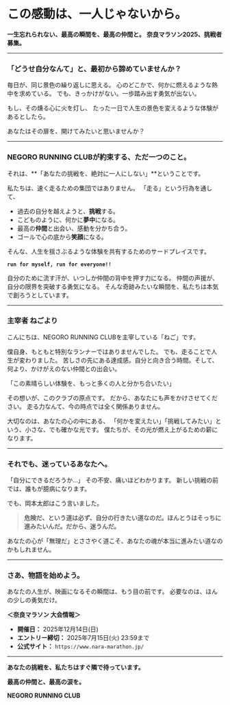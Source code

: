 # この感動は、一人じゃないから。

**一生忘れられない、最高の瞬間を、最高の仲間と。**
**奈良マラソン2025、挑戦者募集。**

---

### **「どうせ自分なんて」と、最初から諦めていませんか？**

毎日が、同じ景色の繰り返しに思える。
心のどこかで、何かに燃えるような熱中を求めている。
でも、きっかけがない。一歩踏み出す勇気が出ない。

もし、その燻る心に火を灯し、
たった一日で人生の景色を変えるような体験があるとしたら。

あなたはその扉を、開けてみたいと思いませんか？

---

### **NEGORO RUNNING CLUBが約束する、ただ一つのこと。**

それは、**「あなたの挑戦を、絶対に一人にしない」**ということです。

私たちは、速く走るための集団ではありません。
「走る」という行為を通して、

- 過去の自分を越えようと、**挑戦**する。
- こどものように、何かに**夢中**になる。
- 最高の**仲間**と出会い、感動を分かち合う。
- ゴールで心の底から**笑顔**になる。

そんな、人生を揺さぶるような体験を共有するためのサードプレイスです。

**`run for myself, run for everyone!!`**

自分のために流す汗が、いつしか仲間の背中を押す力になる。
仲間の声援が、自分の限界を突破する勇気になる。
そんな奇跡みたいな瞬間を、私たちは本気で創ろうとしています。

---

### **主宰者 ねごより**

こんにちは、NEGORO RUNNING CLUBを主宰している「ねご」です。

僕自身、もともと特別なランナーではありませんでした。
でも、走ることで人生が変わりました。
苦しさの先にある達成感。自分と向き合う時間。そして、何より、かけがえのない仲間との出会い。

「この素晴らしい体験を、もっと多くの人と分かち合いたい」

その想いが、このクラブの原点です。
だから、あなたにも声をかけさせてください。
走る力なんて、今の時点では全く関係ありません。

大切なのは、あなたの心の中にある、
「何かを変えたい」「挑戦してみたい」という、小さな、でも確かな光です。
僕たちが、その光が燃え上がるための薪になります。

---

### **それでも、迷っているあなたへ。**

「自分にできるだろうか…」
その不安、痛いほどわかります。
新しい挑戦の前では、誰もが臆病になります。

でも、岡本太郎はこう言いました。

> **危険だ、という道は必ず、自分の行きたい道なのだ。ほんとうはそっちに進みたいんだ。だから、迷うんだ。**

あなたの心が「無理だ」とささやく道こそ、あなたの魂が本当に進みたい道なのかもしれません。

---

### **さあ、物語を始めよう。**

あなたの人生が、映画になるその瞬間は、もう目の前です。
必要なのは、ほんの少しの勇気だけ。


**＜奈良マラソン 大会情報＞**
- **開催日：** 2025年12月14日(日)
- **エントリー締切：** 2025年7月15日(火) 23:59まで
- **公式サイト：** `https://www.nara-marathon.jp/`

---

**あなたの挑戦を、私たちはすぐ隣で待っています。**

**最高の仲間と、最高の涙を。**

**NEGORO RUNNING CLUB** 